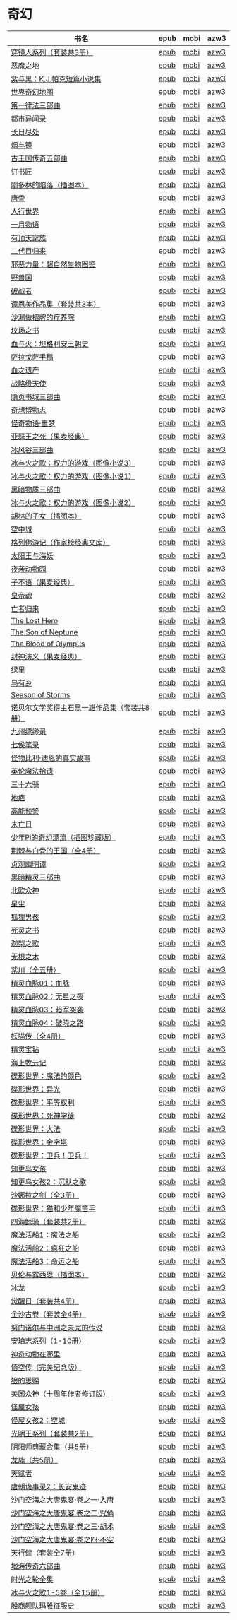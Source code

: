 # 奇幻

| 书名 | epub | mobi | azw3 |
| --- | --- | --- | --- |
| [穿镜人系列（套装共3册）](http://ct.dalanmei.com/f/31084289-771231319-50392b) | [epub](http://ct.dalanmei.com/f/31084289-771231319-50392b) | [mobi](http://ct.dalanmei.com/f/31084289-771246703-a2bc77) | [azw3](http://ct.dalanmei.com/f/31084289-771236365-7afe62) |
| [恶魔之地](http://ct.dalanmei.com/f/31084289-601222225-057c33) | [epub](http://ct.dalanmei.com/f/31084289-601222225-057c33) | [mobi](http://ct.dalanmei.com/f/31084289-601222525-4e1c95) | [azw3](http://ct.dalanmei.com/f/31084289-601222387-8ef767) |
| [紫与黑：K.J.帕克短篇小说集](http://ct.dalanmei.com/f/31084289-570168995-02e0ab) | [epub](http://ct.dalanmei.com/f/31084289-570168995-02e0ab) | [mobi](http://ct.dalanmei.com/f/31084289-570304819-004737) | [azw3](http://ct.dalanmei.com/f/31084289-570376483-2d201e) |
| [世界奇幻地图](http://ct.dalanmei.com/f/31084289-570165459-e0614d) | [epub](http://ct.dalanmei.com/f/31084289-570165459-e0614d) | [mobi](http://ct.dalanmei.com/f/31084289-570317040-2673fb) | [azw3](http://ct.dalanmei.com/f/31084289-571385353-f08ab0) |
| [第一律法三部曲](http://ct.dalanmei.com/f/31084289-570155017-49148c) | [epub](http://ct.dalanmei.com/f/31084289-570155017-49148c) | [mobi](http://ct.dalanmei.com/f/31084289-570326935-9e4252) | [azw3](http://ct.dalanmei.com/f/31084289-571396145-46b098) |
| [都市异闻录](http://ct.dalanmei.com/f/31084289-570122983-74a0b5) | [epub](http://ct.dalanmei.com/f/31084289-570122983-74a0b5) | [mobi](http://ct.dalanmei.com/f/31084289-570266781-230b10) | [azw3](http://ct.dalanmei.com/f/31084289-571407313-e23315) |
| [长日尽处](http://ct.dalanmei.com/f/31084289-570107800-d1c6d0) | [epub](http://ct.dalanmei.com/f/31084289-570107800-d1c6d0) | [mobi](http://ct.dalanmei.com/f/31084289-570257175-8bd8f4) | [azw3](http://ct.dalanmei.com/f/31084289-571415507-b68b6a) |
| [烟与镜](http://ct.dalanmei.com/f/31084289-570108744-aec3fa) | [epub](http://ct.dalanmei.com/f/31084289-570108744-aec3fa) | [mobi](http://ct.dalanmei.com/f/31084289-570259247-b94675) | [azw3](http://ct.dalanmei.com/f/31084289-571416280-69b32f) |
| [古王国传奇五部曲](http://ct.dalanmei.com/f/31084289-569452760-3cb850) | [epub](http://ct.dalanmei.com/f/31084289-569452760-3cb850) | [mobi](http://ct.dalanmei.com/f/31084289-570239695-a16fec) | [azw3](http://ct.dalanmei.com/f/31084289-571419644-f16f8a) |
| [订书匠](http://ct.dalanmei.com/f/31084289-571727268-089763) | [epub](http://ct.dalanmei.com/f/31084289-571727268-089763) | [mobi](http://ct.dalanmei.com/f/31084289-572092688-b762ae) | [azw3](http://ct.dalanmei.com/f/31084289-572114083-7970e5) |
| [刚多林的陷落（插图本）](http://ct.dalanmei.com/f/31084289-571723517-c30482) | [epub](http://ct.dalanmei.com/f/31084289-571723517-c30482) | [mobi](http://ct.dalanmei.com/f/31084289-572112559-f350ed) | [azw3](http://ct.dalanmei.com/f/31084289-572116601-e2cee2) |
| [唐骨](http://ct.dalanmei.com/f/31084289-571717142-cfd70f) | [epub](http://ct.dalanmei.com/f/31084289-571717142-cfd70f) | [mobi](http://ct.dalanmei.com/f/31084289-572113783-babfa9) | [azw3](http://ct.dalanmei.com/f/31084289-572120871-75eb65) |
| [人行世界](http://ct.dalanmei.com/f/31084289-571714077-befd92) | [epub](http://ct.dalanmei.com/f/31084289-571714077-befd92) | [mobi](http://ct.dalanmei.com/f/31084289-572114146-1cec9a) | [azw3](http://ct.dalanmei.com/f/31084289-572126115-3247d5) |
| [一月物语](http://ct.dalanmei.com/f/31084289-571712627-56cac7) | [epub](http://ct.dalanmei.com/f/31084289-571712627-56cac7) | [mobi](http://ct.dalanmei.com/f/31084289-572114575-dc5c01) | [azw3](http://ct.dalanmei.com/f/31084289-572131922-77d510) |
| [有顶天家族](http://ct.dalanmei.com/f/31084289-571711913-9e06c4) | [epub](http://ct.dalanmei.com/f/31084289-571711913-9e06c4) | [mobi](http://ct.dalanmei.com/f/31084289-572114673-b165f0) | [azw3](http://ct.dalanmei.com/f/31084289-572133010-2249c2) |
| [二代目归来](http://ct.dalanmei.com/f/31084289-571711907-829fd5) | [epub](http://ct.dalanmei.com/f/31084289-571711907-829fd5) | [mobi](http://ct.dalanmei.com/f/31084289-572114675-7e240d) | [azw3](http://ct.dalanmei.com/f/31084289-572133015-fc44f1) |
| [邪恶力量：超自然生物图鉴](http://ct.dalanmei.com/f/31084289-571709647-aa3d20) | [epub](http://ct.dalanmei.com/f/31084289-571709647-aa3d20) | [mobi](http://ct.dalanmei.com/f/31084289-572115089-7419c4) | [azw3](http://ct.dalanmei.com/f/31084289-572136202-a7cf09) |
| [野兽国](http://ct.dalanmei.com/f/31084289-571709319-b7ed5f) | [epub](http://ct.dalanmei.com/f/31084289-571709319-b7ed5f) | [mobi](http://ct.dalanmei.com/f/31084289-572115180-c9e782) | [azw3](http://ct.dalanmei.com/f/31084289-572136448-9cdbd6) |
| [破战者](http://ct.dalanmei.com/f/31084289-571708786-3f48df) | [epub](http://ct.dalanmei.com/f/31084289-571708786-3f48df) | [mobi](http://ct.dalanmei.com/f/31084289-572115320-657309) | [azw3](http://ct.dalanmei.com/f/31084289-572136981-bc2578) |
| [谭恩美作品集（套装共3本）](http://ct.dalanmei.com/f/31084289-571708703-365008) | [epub](http://ct.dalanmei.com/f/31084289-571708703-365008) | [mobi](http://ct.dalanmei.com/f/31084289-572115341-24162f) | [azw3](http://ct.dalanmei.com/f/31084289-572137071-b10782) |
| [沙漏做招牌的疗养院](http://ct.dalanmei.com/f/31084289-571707831-e2058c) | [epub](http://ct.dalanmei.com/f/31084289-571707831-e2058c) | [mobi](http://ct.dalanmei.com/f/31084289-572115486-17fc2e) | [azw3](http://ct.dalanmei.com/f/31084289-572137788-9abc8f) |
| [坟场之书](http://ct.dalanmei.com/f/31084289-571706594-bc878b) | [epub](http://ct.dalanmei.com/f/31084289-571706594-bc878b) | [mobi](http://ct.dalanmei.com/f/31084289-572115547-1bdea4) | [azw3](http://ct.dalanmei.com/f/31084289-572138477-9b7fc7) |
| [血与火：坦格利安王朝史](http://ct.dalanmei.com/f/31084289-571705676-f63df1) | [epub](http://ct.dalanmei.com/f/31084289-571705676-f63df1) | [mobi](http://ct.dalanmei.com/f/31084289-572115687-e363e8) | [azw3](http://ct.dalanmei.com/f/31084289-572139518-dc0724) |
| [萨拉戈萨手稿](http://ct.dalanmei.com/f/31084289-571697736-dbef41) | [epub](http://ct.dalanmei.com/f/31084289-571697736-dbef41) | [mobi](http://ct.dalanmei.com/f/31084289-572115925-a5cbc4) | [azw3](http://ct.dalanmei.com/f/31084289-572148992-28fd75) |
| [血之遗产](http://ct.dalanmei.com/f/31084289-571681806-d0c93a) | [epub](http://ct.dalanmei.com/f/31084289-571681806-d0c93a) | [mobi](http://ct.dalanmei.com/f/31084289-572116023-6953dd) | [azw3](http://ct.dalanmei.com/f/31084289-572154959-b31790) |
| [战略级天使](http://ct.dalanmei.com/f/31084289-571659056-859bac) | [epub](http://ct.dalanmei.com/f/31084289-571659056-859bac) | [mobi](http://ct.dalanmei.com/f/31084289-572116853-06dd05) | [azw3](http://ct.dalanmei.com/f/31084289-572177837-4b7a62) |
| [隐页书城三部曲](http://ct.dalanmei.com/f/31084289-571654923-9b3e35) | [epub](http://ct.dalanmei.com/f/31084289-571654923-9b3e35) | [mobi](http://ct.dalanmei.com/f/31084289-572117271-675995) | [azw3](http://ct.dalanmei.com/f/31084289-572179585-53d1f3) |
| [奇想博物志](http://ct.dalanmei.com/f/31084289-571654103-848aa0) | [epub](http://ct.dalanmei.com/f/31084289-571654103-848aa0) | [mobi](http://ct.dalanmei.com/f/31084289-572117347-fb4ff4) | [azw3](http://ct.dalanmei.com/f/31084289-572179741-0dd6c5) |
| [怪奇物语·噩梦](http://ct.dalanmei.com/f/31084289-571653365-1f9835) | [epub](http://ct.dalanmei.com/f/31084289-571653365-1f9835) | [mobi](http://ct.dalanmei.com/f/31084289-572117407-412bd4) | [azw3](http://ct.dalanmei.com/f/31084289-572179850-72c419) |
| [亚瑟王之死（果麦经典）](http://ct.dalanmei.com/f/31084289-571649287-d49669) | [epub](http://ct.dalanmei.com/f/31084289-571649287-d49669) | [mobi](http://ct.dalanmei.com/f/31084289-572120177-02c4ec) | [azw3](http://ct.dalanmei.com/f/31084289-572180387-bd633d) |
| [冰风谷三部曲](http://ct.dalanmei.com/f/31084289-571647256-3dd3f7) | [epub](http://ct.dalanmei.com/f/31084289-571647256-3dd3f7) | [mobi](http://ct.dalanmei.com/f/31084289-572120310-2b1d67) | [azw3](http://ct.dalanmei.com/f/31084289-572180618-2adcc7) |
| [冰与火之歌：权力的游戏（图像小说3）](http://ct.dalanmei.com/f/31084289-571646788-f23b44) | [epub](http://ct.dalanmei.com/f/31084289-571646788-f23b44) | [mobi](http://ct.dalanmei.com/f/31084289-572120405-54a385) | [azw3](http://ct.dalanmei.com/f/31084289-572180744-8f9cf6) |
| [冰与火之歌：权力的游戏（图像小说1）](http://ct.dalanmei.com/f/31084289-571639630-783831) | [epub](http://ct.dalanmei.com/f/31084289-571639630-783831) | [mobi](http://ct.dalanmei.com/f/31084289-572120681-00acd6) | [azw3](http://ct.dalanmei.com/f/31084289-572181278-478e05) |
| [黑暗物质三部曲](http://ct.dalanmei.com/f/31084289-571638902-4c4b53) | [epub](http://ct.dalanmei.com/f/31084289-571638902-4c4b53) | [mobi](http://ct.dalanmei.com/f/31084289-572120769-e25814) | [azw3](http://ct.dalanmei.com/f/31084289-572181677-a7824d) |
| [冰与火之歌：权力的游戏（图像小说2）](http://ct.dalanmei.com/f/31084289-571638896-f7cdf2) | [epub](http://ct.dalanmei.com/f/31084289-571638896-f7cdf2) | [mobi](http://ct.dalanmei.com/f/31084289-572120834-be62c8) | [azw3](http://ct.dalanmei.com/f/31084289-572182077-cac0fb) |
| [胡林的子女（插图本）](http://ct.dalanmei.com/f/31084289-571540016-741f9e) | [epub](http://ct.dalanmei.com/f/31084289-571540016-741f9e) | [mobi](http://ct.dalanmei.com/f/31084289-571807702-6454b1) | [azw3](http://ct.dalanmei.com/f/31084289-572196162-a2e966) |
| [空中城](http://ct.dalanmei.com/f/31084289-571546848-60dbc3) | [epub](http://ct.dalanmei.com/f/31084289-571546848-60dbc3) | [mobi](http://ct.dalanmei.com/f/31084289-571815839-6bfa18) | [azw3](http://ct.dalanmei.com/f/31084289-572197919-f7dd8b) |
| [格列佛游记（作家榜经典文库）](http://ct.dalanmei.com/f/31084289-571548280-7b5cf2) | [epub](http://ct.dalanmei.com/f/31084289-571548280-7b5cf2) | [mobi](http://ct.dalanmei.com/f/31084289-571818709-42c241) | [azw3](http://ct.dalanmei.com/f/31084289-572198853-9c599f) |
| [太阳王与海妖](http://ct.dalanmei.com/f/31084289-571549409-1e058d) | [epub](http://ct.dalanmei.com/f/31084289-571549409-1e058d) | [mobi](http://ct.dalanmei.com/f/31084289-571831267-3ea2f2) | [azw3](http://ct.dalanmei.com/f/31084289-572200208-802178) |
| [夜袭动物园](http://ct.dalanmei.com/f/31084289-571551459-8dc105) | [epub](http://ct.dalanmei.com/f/31084289-571551459-8dc105) | [mobi](http://ct.dalanmei.com/f/31084289-571875639-6c996a) | [azw3](http://ct.dalanmei.com/f/31084289-572202213-56610f) |
| [子不语（果麦经典）](http://ct.dalanmei.com/f/31084289-571555794-687d27) | [epub](http://ct.dalanmei.com/f/31084289-571555794-687d27) | [mobi](http://ct.dalanmei.com/f/31084289-571909910-eec3be) | [azw3](http://ct.dalanmei.com/f/31084289-572203202-b47862) |
| [皇帝魂](http://ct.dalanmei.com/f/31084289-571555839-ffdbb1) | [epub](http://ct.dalanmei.com/f/31084289-571555839-ffdbb1) | [mobi](http://ct.dalanmei.com/f/31084289-571910205-76b5cc) | [azw3](http://ct.dalanmei.com/f/31084289-572203226-b24d58) |
| [亡者归来](http://ct.dalanmei.com/f/31084289-571557225-a96834) | [epub](http://ct.dalanmei.com/f/31084289-571557225-a96834) | [mobi](http://ct.dalanmei.com/f/31084289-571914621-179581) | [azw3](http://ct.dalanmei.com/f/31084289-572203697-406e47) |
| [The Lost Hero](http://ct.dalanmei.com/f/31084289-571559857-5a7353) | [epub](http://ct.dalanmei.com/f/31084289-571559857-5a7353) | [mobi](http://ct.dalanmei.com/f/31084289-571983216-4ae5dc) | [azw3](http://ct.dalanmei.com/f/31084289-572211899-fab25f) |
| [The Son of Neptune](http://ct.dalanmei.com/f/31084289-571559859-6fc205) | [epub](http://ct.dalanmei.com/f/31084289-571559859-6fc205) | [mobi](http://ct.dalanmei.com/f/31084289-571983235-d4fd0e) | [azw3](http://ct.dalanmei.com/f/31084289-572211904-dbae98) |
| [The Blood of Olympus](http://ct.dalanmei.com/f/31084289-571559902-46aa15) | [epub](http://ct.dalanmei.com/f/31084289-571559902-46aa15) | [mobi](http://ct.dalanmei.com/f/31084289-571983660-0f92ea) | [azw3](http://ct.dalanmei.com/f/31084289-572211909-586377) |
| [封神演义（果麦经典）](http://ct.dalanmei.com/f/31084289-571614908-b041b9) | [epub](http://ct.dalanmei.com/f/31084289-571614908-b041b9) | [mobi](http://ct.dalanmei.com/f/31084289-571732873-89bb90) | [azw3](http://ct.dalanmei.com/f/31084289-571912948-bc2e53) |
| [绿里](http://ct.dalanmei.com/f/31084289-571609101-793599) | [epub](http://ct.dalanmei.com/f/31084289-571609101-793599) | [mobi](http://ct.dalanmei.com/f/31084289-571735641-7a7682) | [azw3](http://ct.dalanmei.com/f/31084289-571913935-72fc51) |
| [乌有乡](http://ct.dalanmei.com/f/31084289-571607709-0604a6) | [epub](http://ct.dalanmei.com/f/31084289-571607709-0604a6) | [mobi](http://ct.dalanmei.com/f/31084289-571736160-2f2f2a) | [azw3](http://ct.dalanmei.com/f/31084289-571914308-e9a367) |
| [Season of Storms](None) | [epub](None) | [mobi](None) | [azw3](None) |
| [诺贝尔文学奖得主石黑一雄作品集（套装共8册）](http://ct.dalanmei.com/f/31084289-571605155-eaa299) | [epub](http://ct.dalanmei.com/f/31084289-571605155-eaa299) | [mobi](http://ct.dalanmei.com/f/31084289-571737035-2d9516) | [azw3](http://ct.dalanmei.com/f/31084289-571916087-092418) |
| [九州缥缈录](http://ct.dalanmei.com/f/31084289-571605118-be5ee9) | [epub](http://ct.dalanmei.com/f/31084289-571605118-be5ee9) | [mobi](http://ct.dalanmei.com/f/31084289-571737075-3af884) | [azw3](http://ct.dalanmei.com/f/31084289-571916144-dd749a) |
| [七侯笔录](http://ct.dalanmei.com/f/31084289-571602953-9b6cfc) | [epub](http://ct.dalanmei.com/f/31084289-571602953-9b6cfc) | [mobi](http://ct.dalanmei.com/f/31084289-571737821-96f00b) | [azw3](http://ct.dalanmei.com/f/31084289-571917092-fd337f) |
| [怪物比利·迪恩的真实故事](http://ct.dalanmei.com/f/31084289-571597950-a51efa) | [epub](http://ct.dalanmei.com/f/31084289-571597950-a51efa) | [mobi](http://ct.dalanmei.com/f/31084289-571772942-b9749f) | [azw3](http://ct.dalanmei.com/f/31084289-571918171-560dd1) |
| [英伦魔法拾遗](http://ct.dalanmei.com/f/31084289-571525549-f0300a) | [epub](http://ct.dalanmei.com/f/31084289-571525549-f0300a) | [mobi](http://ct.dalanmei.com/f/31084289-571780424-b19842) | [azw3](http://ct.dalanmei.com/f/31084289-571976634-83f198) |
| [三十六骑](http://ct.dalanmei.com/f/31084289-571594178-960adc) | [epub](http://ct.dalanmei.com/f/31084289-571594178-960adc) | [mobi](http://ct.dalanmei.com/f/31084289-572127668-4646ad) | [azw3](http://ct.dalanmei.com/f/31084289-571985012-ea6eab) |
| [地疤](http://ct.dalanmei.com/f/31084289-571593674-71abba) | [epub](http://ct.dalanmei.com/f/31084289-571593674-71abba) | [mobi](http://ct.dalanmei.com/f/31084289-572131047-532408) | [azw3](http://ct.dalanmei.com/f/31084289-571986605-3165a5) |
| [高能预警](http://ct.dalanmei.com/f/31084289-571531181-c0743c) | [epub](http://ct.dalanmei.com/f/31084289-571531181-c0743c) | [mobi](http://ct.dalanmei.com/f/31084289-571797121-265055) | [azw3](http://ct.dalanmei.com/f/31084289-571988283-fb2d6f) |
| [未亡日](http://ct.dalanmei.com/f/31084289-571531964-1f528f) | [epub](http://ct.dalanmei.com/f/31084289-571531964-1f528f) | [mobi](http://ct.dalanmei.com/f/31084289-571800405-0d9bb0) | [azw3](http://ct.dalanmei.com/f/31084289-571989104-f608bd) |
| [少年Pi的奇幻漂流（插图珍藏版）](http://ct.dalanmei.com/f/31084289-571547310-a84924) | [epub](http://ct.dalanmei.com/f/31084289-571547310-a84924) | [mobi](http://ct.dalanmei.com/f/31084289-571816132-6007b0) | [azw3](http://ct.dalanmei.com/f/31084289-572052449-f6ed3a) |
| [荆棘与白骨的王国（全4册）](http://ct.dalanmei.com/f/31084289-571549340-e6bcf3) | [epub](http://ct.dalanmei.com/f/31084289-571549340-e6bcf3) | [mobi](http://ct.dalanmei.com/f/31084289-571829474-7e97b4) | [azw3](http://ct.dalanmei.com/f/31084289-572065098-81a0f8) |
| [贞观幽明谭](http://ct.dalanmei.com/f/31084289-571549450-c6ba25) | [epub](http://ct.dalanmei.com/f/31084289-571549450-c6ba25) | [mobi](http://ct.dalanmei.com/f/31084289-571831395-3e47d7) | [azw3](http://ct.dalanmei.com/f/31084289-572065259-065d46) |
| [黑暗精灵三部曲](http://ct.dalanmei.com/f/31084289-571551622-adb9c2) | [epub](http://ct.dalanmei.com/f/31084289-571551622-adb9c2) | [mobi](http://ct.dalanmei.com/f/31084289-571876991-fbb11e) | [azw3](http://ct.dalanmei.com/f/31084289-572068670-1f2596) |
| [北欧众神](http://ct.dalanmei.com/f/31084289-571551850-805617) | [epub](http://ct.dalanmei.com/f/31084289-571551850-805617) | [mobi](http://ct.dalanmei.com/f/31084289-571878868-34571a) | [azw3](http://ct.dalanmei.com/f/31084289-572069026-6f5de2) |
| [星尘](http://ct.dalanmei.com/f/31084289-571551965-ba7e13) | [epub](http://ct.dalanmei.com/f/31084289-571551965-ba7e13) | [mobi](http://ct.dalanmei.com/f/31084289-571879758-398cd0) | [azw3](http://ct.dalanmei.com/f/31084289-572069145-bd37ff) |
| [狐狸男孩](http://ct.dalanmei.com/f/31084289-571555824-d14414) | [epub](http://ct.dalanmei.com/f/31084289-571555824-d14414) | [mobi](http://ct.dalanmei.com/f/31084289-571910090-60dfb9) | [azw3](http://ct.dalanmei.com/f/31084289-572072676-f26854) |
| [死灵之书](http://ct.dalanmei.com/f/31084289-571556423-53d074) | [epub](http://ct.dalanmei.com/f/31084289-571556423-53d074) | [mobi](http://ct.dalanmei.com/f/31084289-571913561-ec39b0) | [azw3](http://ct.dalanmei.com/f/31084289-572073457-7aef69) |
| [迦梨之歌](http://ct.dalanmei.com/f/31084289-571558203-326a11) | [epub](http://ct.dalanmei.com/f/31084289-571558203-326a11) | [mobi](http://ct.dalanmei.com/f/31084289-571916514-1a4320) | [azw3](http://ct.dalanmei.com/f/31084289-572074807-8f9339) |
| [无根之木](http://ct.dalanmei.com/f/31084289-571584424-027dfa) | [epub](http://ct.dalanmei.com/f/31084289-571584424-027dfa) | [mobi](http://ct.dalanmei.com/f/31084289-571735514-3cdf8a) | [azw3](http://ct.dalanmei.com/f/31084289-571853477-b85729) |
| [紫川（全五册）](http://ct.dalanmei.com/f/31084289-571582152-3da1c3) | [epub](http://ct.dalanmei.com/f/31084289-571582152-3da1c3) | [mobi](http://ct.dalanmei.com/f/31084289-571736609-3bb018) | [azw3](http://ct.dalanmei.com/f/31084289-571859380-49ca9b) |
| [精灵血脉01：血脉](None) | [epub](None) | [mobi](None) | [azw3](None) |
| [精灵血脉02：无星之夜](None) | [epub](None) | [mobi](None) | [azw3](None) |
| [精灵血脉03：暗军突袭](None) | [epub](None) | [mobi](None) | [azw3](None) |
| [精灵血脉04：破晓之路](None) | [epub](None) | [mobi](None) | [azw3](None) |
| [妖猫传（全4册）](http://ct.dalanmei.com/f/31084289-571495426-0d62a2) | [epub](http://ct.dalanmei.com/f/31084289-571495426-0d62a2) | [mobi](http://ct.dalanmei.com/f/31084289-571773563-7cb9f8) | [azw3](http://ct.dalanmei.com/f/31084289-571869889-ed21db) |
| [精灵宝钻](None) | [epub](None) | [mobi](None) | [azw3](None) |
| [海上牧云记](None) | [epub](None) | [mobi](None) | [azw3](None) |
| [碟形世界：魔法的颜色](None) | [epub](None) | [mobi](None) | [azw3](None) |
| [碟形世界：异光](None) | [epub](None) | [mobi](None) | [azw3](None) |
| [碟形世界：平等权利](None) | [epub](None) | [mobi](None) | [azw3](None) |
| [碟形世界：死神学徒](None) | [epub](None) | [mobi](None) | [azw3](None) |
| [碟形世界：大法](None) | [epub](None) | [mobi](None) | [azw3](None) |
| [碟形世界：金字塔](None) | [epub](None) | [mobi](None) | [azw3](None) |
| [碟形世界：卫兵！卫兵！](None) | [epub](None) | [mobi](None) | [azw3](None) |
| [知更鸟女孩](http://ct.dalanmei.com/f/31084289-571503613-c00cc4) | [epub](http://ct.dalanmei.com/f/31084289-571503613-c00cc4) | [mobi](http://ct.dalanmei.com/f/31084289-571775689-4a568e) | [azw3](http://ct.dalanmei.com/f/31084289-571875716-a41c25) |
| [知更鸟女孩2：沉默之歌](None) | [epub](None) | [mobi](None) | [azw3](None) |
| [沙娜拉之剑（全3册）](http://ct.dalanmei.com/f/31084289-571507159-334490) | [epub](http://ct.dalanmei.com/f/31084289-571507159-334490) | [mobi](http://ct.dalanmei.com/f/31084289-571775772-8c82fb) | [azw3](http://ct.dalanmei.com/f/31084289-571875941-81a5c2) |
| [碟形世界：猫和少年魔笛手](None) | [epub](None) | [mobi](None) | [azw3](None) |
| [四海鲸骑（套装共2册）](http://ct.dalanmei.com/f/31084289-571510561-c020e0) | [epub](http://ct.dalanmei.com/f/31084289-571510561-c020e0) | [mobi](http://ct.dalanmei.com/f/31084289-571775839-e54da4) | [azw3](http://ct.dalanmei.com/f/31084289-571876066-788e19) |
| [魔法活船1：魔法之船](http://ct.dalanmei.com/f/31084289-571525608-fbe3f5) | [epub](http://ct.dalanmei.com/f/31084289-571525608-fbe3f5) | [mobi](http://ct.dalanmei.com/f/31084289-571780493-5ef89e) | [azw3](http://ct.dalanmei.com/f/31084289-571880325-2c3aa4) |
| [魔法活船2：疯狂之船](http://ct.dalanmei.com/f/31084289-571525614-063749) | [epub](http://ct.dalanmei.com/f/31084289-571525614-063749) | [mobi](http://ct.dalanmei.com/f/31084289-571780506-811a55) | [azw3](http://ct.dalanmei.com/f/31084289-571880330-8afa74) |
| [魔法活船3：命运之船](http://ct.dalanmei.com/f/31084289-571525625-3bdd83) | [epub](http://ct.dalanmei.com/f/31084289-571525625-3bdd83) | [mobi](http://ct.dalanmei.com/f/31084289-571780509-9659a2) | [azw3](http://ct.dalanmei.com/f/31084289-571880335-4fb8a6) |
| [贝伦与露西恩（插图本）](None) | [epub](None) | [mobi](None) | [azw3](None) |
| [冰龙](http://ct.dalanmei.com/f/31084289-571526122-ef6063) | [epub](http://ct.dalanmei.com/f/31084289-571526122-ef6063) | [mobi](http://ct.dalanmei.com/f/31084289-571780961-cf99a4) | [azw3](http://ct.dalanmei.com/f/31084289-571880745-f7f630) |
| [觉醒日（套装共4册）](None) | [epub](None) | [mobi](None) | [azw3](None) |
| [金沙古卷（套装全4册）](http://ct.dalanmei.com/f/31084289-571425696-d3bb7e) | [epub](http://ct.dalanmei.com/f/31084289-571425696-d3bb7e) | [mobi](http://ct.dalanmei.com/f/31084289-571783321-4fb395) | [azw3](http://ct.dalanmei.com/f/31084289-571884346-b1a37c) |
| [努门诺尔与中洲之未完的传说](None) | [epub](None) | [mobi](None) | [azw3](None) |
| [安珀志系列（1-10册）](http://ct.dalanmei.com/f/31084289-571426435-e8ffbd) | [epub](http://ct.dalanmei.com/f/31084289-571426435-e8ffbd) | [mobi](http://ct.dalanmei.com/f/31084289-571783482-62a30e) | [azw3](http://ct.dalanmei.com/f/31084289-571884486-6de66a) |
| [神奇动物在哪里](http://ct.dalanmei.com/f/31084289-571431700-9ccfb4) | [epub](http://ct.dalanmei.com/f/31084289-571431700-9ccfb4) | [mobi](http://ct.dalanmei.com/f/31084289-571783568-4b598d) | [azw3](http://ct.dalanmei.com/f/31084289-571884607-4826b6) |
| [悟空传（完美纪念版）](http://ct.dalanmei.com/f/31084289-571451257-70227e) | [epub](http://ct.dalanmei.com/f/31084289-571451257-70227e) | [mobi](http://ct.dalanmei.com/f/31084289-571784839-0ee763) | [azw3](http://ct.dalanmei.com/f/31084289-571885213-5de74d) |
| [狼的恩赐](None) | [epub](None) | [mobi](None) | [azw3](None) |
| [美国众神（十周年作者修订版）](http://ct.dalanmei.com/f/31084289-571451530-f02418) | [epub](http://ct.dalanmei.com/f/31084289-571451530-f02418) | [mobi](http://ct.dalanmei.com/f/31084289-571785132-c08680) | [azw3](http://ct.dalanmei.com/f/31084289-571885381-ef0072) |
| [怪屋女孩](None) | [epub](None) | [mobi](None) | [azw3](None) |
| [怪屋女孩2：空城](None) | [epub](None) | [mobi](None) | [azw3](None) |
| [光明王系列（套装共2册）](None) | [epub](None) | [mobi](None) | [azw3](None) |
| [阴阳师典藏合集（共5册）](http://ct.dalanmei.com/f/31084289-571452488-a00484) | [epub](http://ct.dalanmei.com/f/31084289-571452488-a00484) | [mobi](http://ct.dalanmei.com/f/31084289-571786524-38e515) | [azw3](http://ct.dalanmei.com/f/31084289-571885743-e01f30) |
| [龙族（共5册）](http://ct.dalanmei.com/f/31084289-571453159-27ef62) | [epub](http://ct.dalanmei.com/f/31084289-571453159-27ef62) | [mobi](http://ct.dalanmei.com/f/31084289-571786885-8c42e3) | [azw3](http://ct.dalanmei.com/f/31084289-571886020-5c155e) |
| [天赋者](http://ct.dalanmei.com/f/31084289-571453466-adcb8e) | [epub](http://ct.dalanmei.com/f/31084289-571453466-adcb8e) | [mobi](http://ct.dalanmei.com/f/31084289-571787129-57e7a5) | [azw3](http://ct.dalanmei.com/f/31084289-571886467-ff8de5) |
| [唐朝诡事录2：长安鬼迹](http://ct.dalanmei.com/f/31084289-571453498-dcc55d) | [epub](http://ct.dalanmei.com/f/31084289-571453498-dcc55d) | [mobi](http://ct.dalanmei.com/f/31084289-571787150-6f9184) | [azw3](http://ct.dalanmei.com/f/31084289-571886553-155736) |
| [沙门空海之大唐鬼宴·卷之一·入唐](http://ct.dalanmei.com/f/31084289-571453801-2e8e8c) | [epub](http://ct.dalanmei.com/f/31084289-571453801-2e8e8c) | [mobi](http://ct.dalanmei.com/f/31084289-571787373-39a441) | [azw3](http://ct.dalanmei.com/f/31084289-571887317-d19f1e) |
| [沙门空海之大唐鬼宴·卷之二·咒俑](http://ct.dalanmei.com/f/31084289-571453802-7cbe5c) | [epub](http://ct.dalanmei.com/f/31084289-571453802-7cbe5c) | [mobi](http://ct.dalanmei.com/f/31084289-571787378-918fc9) | [azw3](http://ct.dalanmei.com/f/31084289-571887319-dbfce4) |
| [沙门空海之大唐鬼宴·卷之三·胡术](http://ct.dalanmei.com/f/31084289-571453804-c145cc) | [epub](http://ct.dalanmei.com/f/31084289-571453804-c145cc) | [mobi](http://ct.dalanmei.com/f/31084289-571787383-fa33fd) | [azw3](http://ct.dalanmei.com/f/31084289-571887325-685429) |
| [沙门空海之大唐鬼宴·卷之四·不空](http://ct.dalanmei.com/f/31084289-571453807-52ba73) | [epub](http://ct.dalanmei.com/f/31084289-571453807-52ba73) | [mobi](http://ct.dalanmei.com/f/31084289-571787387-4933a9) | [azw3](http://ct.dalanmei.com/f/31084289-571887333-9f17e1) |
| [天行健（套装全7册）](http://ct.dalanmei.com/f/31084289-571454383-81aaae) | [epub](http://ct.dalanmei.com/f/31084289-571454383-81aaae) | [mobi](http://ct.dalanmei.com/f/31084289-571787648-465f57) | [azw3](http://ct.dalanmei.com/f/31084289-571888023-254b8f) |
| [地海传奇六部曲](http://ct.dalanmei.com/f/31084289-571455941-528a6c) | [epub](http://ct.dalanmei.com/f/31084289-571455941-528a6c) | [mobi](http://ct.dalanmei.com/f/31084289-571788112-986c9a) | [azw3](http://ct.dalanmei.com/f/31084289-571889865-5021b7) |
| [时光之轮全集](http://ct.dalanmei.com/f/31084289-571456110-27df26) | [epub](http://ct.dalanmei.com/f/31084289-571456110-27df26) | [mobi](http://ct.dalanmei.com/f/31084289-571788302-cbc06a) | [azw3](http://ct.dalanmei.com/f/31084289-571890436-7298a2) |
| [冰与火之歌1-5卷（全15册）](http://ct.dalanmei.com/f/31084289-571456869-8d733c) | [epub](http://ct.dalanmei.com/f/31084289-571456869-8d733c) | [mobi](http://ct.dalanmei.com/f/31084289-571789601-7aad1b) | [azw3](http://ct.dalanmei.com/f/31084289-571894778-2d1824) |
| [殷商舰队玛雅征服史](http://ct.dalanmei.com/f/31084289-571457539-c2a3d6) | [epub](http://ct.dalanmei.com/f/31084289-571457539-c2a3d6) | [mobi](http://ct.dalanmei.com/f/31084289-571790585-10941c) | [azw3](http://ct.dalanmei.com/f/31084289-571897411-2e96a0) |
